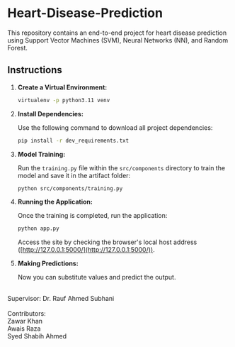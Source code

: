 
# Heart-Disease-Prediction

This repository contains an end-to-end project for heart disease prediction using Support Vector Machines (SVM), Neural Networks (NN), and Random Forest.

## Instructions

1. **Create a Virtual Environment:**

   ```bash
   virtualenv -p python3.11 venv
   ```

2. **Install Dependencies:**

   Use the following command to download all project dependencies:

   ```bash
   pip install -r dev_requirements.txt
   ```

3. **Model Training:**

   Run the `training.py` file within the `src/components` directory to train the model and save it in the artifact folder:

   ```bash
   python src/components/training.py
   ```

4. **Running the Application:**

   Once the training is completed, run the application:

   ```bash
   python app.py
   ```

   Access the site by checking the browser's local host address ([http://127.0.0.1:5000/](http://127.0.0.1:5000/)).

5. **Making Predictions:**

   Now you can substitute values and predict the output.

<br>
Supervisor:  Dr. Rauf Ahmed Subhani
<br>
<br>
Contributors: 
           <br>
           Zawar Khan <br>
           Awais Raza <br>
           Syed Shabih Ahmed <br>
